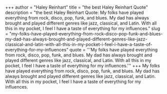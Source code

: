 +++
author = "Haley Reinhart"
title = "the best Haley Reinhart Quote"
description = "the best Haley Reinhart Quote: My folks have played everything from rock, disco, pop, funk, and blues. My dad has always brought and played different genres like jazz, classical, and Latin. With all this in my pocket, I feel I have a taste of everything for my influences."
slug = "my-folks-have-played-everything-from-rock-disco-pop-funk-and-blues-my-dad-has-always-brought-and-played-different-genres-like-jazz-classical-and-latin-with-all-this-in-my-pocket-i-feel-i-have-a-taste-of-everything-for-my-influences"
quote = '''My folks have played everything from rock, disco, pop, funk, and blues. My dad has always brought and played different genres like jazz, classical, and Latin. With all this in my pocket, I feel I have a taste of everything for my influences.'''
+++
My folks have played everything from rock, disco, pop, funk, and blues. My dad has always brought and played different genres like jazz, classical, and Latin. With all this in my pocket, I feel I have a taste of everything for my influences.
